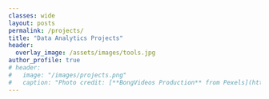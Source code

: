 ```yaml
---
classes: wide
layout: posts
permalink: /projects/
title: "Data Analytics Projects"
header:
  overlay_image: /assets/images/tools.jpg
author_profile: true
# header:
#   image: "/images/projects.png"
#   caption: "Photo credit: [**BongVideos Production** from Pexels](https://www.pexels.com/@bongvideos-production-1310991)"
---
```

